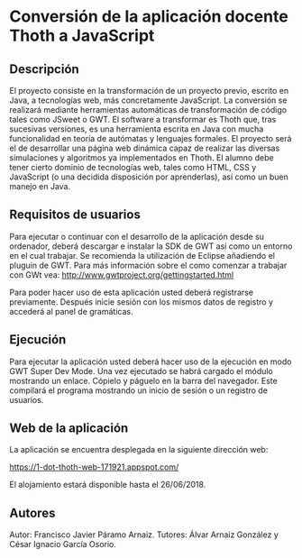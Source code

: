 #  Conversión de la aplicación docente Thoth a JavaScript

##  Descripción
El proyecto consiste en la transformación de un proyecto previo, escrito en Java, a tecnologías web, más concretamente JavaScript. La conversión se realizará mediante herramientas automáticas de transformación de código tales como JSweet o GWT. El software a transformar es Thoth que, tras sucesivas versiones, es una herramienta escrita en Java con mucha funcionalidad en teoría de autómatas y lenguajes formales. El proyecto será el de desarrollar una página web dinámica capaz de realizar las diversas simulaciones y algoritmos ya implementados en Thoth. El alumno debe tener cierto dominio de tecnologías web, tales como HTML, CSS y JavaScript (o una decidida disposición por aprenderlas), así como un buen manejo en Java.

## Requisitos de usuarios
Para ejecutar o continuar con el desarrollo de la aplicación desde su ordenador, deberá descargar e instalar la SDK de GWT así como un entorno en el cual trabajar. Se recomienda la utilización de Eclipse añadiendo el pluguin de GWT.
Para más información sobre el como comenzar a trabajar con GWt vea: http://www.gwtproject.org/gettingstarted.html

Para poder hacer uso de esta aplicación usted deberá registrarse previamente. Después inicie sesión con los mismos datos de registro y accederá al panel de gramáticas.
 

## Ejecución
Para ejecutar la aplicación usted deberá hacer uso de la ejecución en modo GWT Super Dev Mode. Una vez ejecutado se habrá cargado el módulo mostrando un enlace. Cópielo y páguelo en la barra del navegador. Este compilará el programa mostrando un inicio de sesión o un registro de usuarios.

##  Web de la aplicación
La aplicación se encuentra desplegada en la siguiente dirección web:

https://1-dot-thoth-web-171921.appspot.com/

El alojamiento estará disponible hasta el 26/06/2018.

## Autores
Autor: Francisco Javier Páramo Arnaiz.
Tutores: Álvar Arnaiz González y César Ignacio García Osorio.
